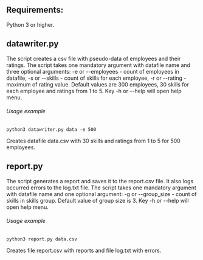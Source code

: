 ## Requirements:
Python 3 or higher.

## datawriter.py

The script creates a csv file with pseudo-data of employees and their ratings.
The script takes one mandatory argument with datafile name and three optional arguments:
  -e or --employees - count of employees in datafile,
  -s or --skills - count of skills for each employee,
  -r or --rating - maximum of rating value.
Default values are 300 employees, 30 skills for each employee and ratings from 1 to 5.
Key -h or --help will open help menu.

###### Usage example
```
python3 datawriter.py data -e 500
```
Creates datafile data.csv with 30 skills and ratings from 1 to 5 for 500 employees.


## report.py

The script generates a report and saves it to the report.csv file. It also logs occurred errors to the log.txt file.
The script takes one mandatory argument with datafile name and one optional argument:
  -g or --group_size - count of skills in skills group.
Default value of group size is 3.
Key -h or --help will open help menu.

###### Usage example
```
python3 report.py data.csv
```
Creates file report.csv with reports and file log.txt with errors.


